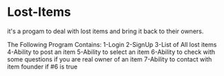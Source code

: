 # Lost-Items
it's a progam to deal with lost items and bring it back to their owners.

The Following Program Contains:
1-Login 
2-SignUp
3-List of All lost items
4-Ability to post an item
5-Ability to select an item
6-Ability to check with some questions if you are real owner of an item
7-Ability to contact with item founder if #6 is true
